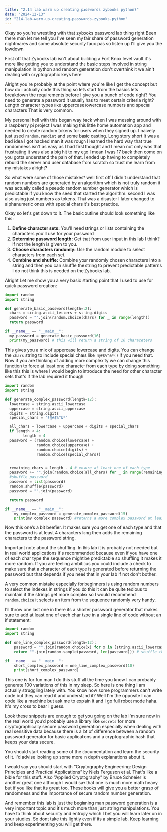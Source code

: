 ```yaml
---
title: "2.14 lab warm up creating passwords zybooks python?"
date: "2024-12-13"
id: "214-lab-warm-up-creating-passwords-zybooks-python"
---
```


Okay so you're wrestling with that zybooks password lab thing right Been there man let me tell you I've seen my fair share of password generation nightmares and some absolute security faux pas so listen up I'll give you the lowdown

First off that Zybooks lab isn't about building a Fort Knox level vault it's more like getting you to understand the basic steps involved in string manipulation in python and random generation don't overthink it we ain't dealing with cryptographic keys here

Alright you're probably at the point where you're like I get the concept but how do i actually code this thing so lets start from the basics lets breakdown the requirements before I give you a bunch of code right? You need to generate a password it usually has to meet certain criteria right? Length character types like uppercase lowercase numbers and special characters That is very common.

My personal hell with this began way back when I was messing around with a raspberry pi project I was making this little home automation app and needed to create random tokens for users when they signed up. I naively just used `random.randint` and some basic casting. Long story short It was a bad idea I got hacked man it was rough I learned the hard way that true randomness isn't as easy as I had first thought and I mean not only was that frustrating it was also a big hit to my ego I mean I was 17 back then come on you gotta understand the pain of that. I ended up having to completely rebuild the server and user database from scratch so trust me learn from my mistakes alright?

So what were some of those mistakes? well first off I didn't understand that random numbers are generated by an algorithm which is not truly random it was actually called a pseudo random number generator which is predictable if you know the seed that started the algorithm. second I was also using just numbers as tokens. That was a disaster I later changed to alphanumeric ones with special chars it's best practice.

Okay so let's get down to it. The basic outline should look something like this:

1.  **Define character sets:** You'll need strings or lists containing the characters you'll use for your password
2.  **Determine password length:** Get that from user input in this lab I think? if not the length is given to you.
3.  **Choose characters randomly:** Use the random module to select characters from each set.
4.  **Combine and shuffle:** Combine your randomly chosen characters into a string and then you can shuffle the string to prevent predictable patterns I do not think this is needed on the Zybooks lab.

Alright Let me show you a very basic starting point that I used to use for quick password creation:

```python
import random
import string

def generate_basic_password(length=12):
  chars = string.ascii_letters + string.digits
  password = "".join(random.choice(chars) for _ in range(length))
  return password

if __name__ == "__main__":
  my_password = generate_basic_password(16)
  print(my_password) # this will return a string of 16 characeters
```

This gives you a mix of uppercase lowercase and digits. You can change the `chars` string to include special chars like `!@#$%^&*()`  if you need that. Now if you are thinking of adding more complexity we can change this function to force at least one character from each type by doing something like this this is where I would begin to introduce the need for other character sets that's if the lab required it though:

```python
import random
import string

def generate_complex_password(length=12):
  lowercase = string.ascii_lowercase
  uppercase = string.ascii_uppercase
  digits = string.digits
  special_chars = "!@#$%^&*"

  all_chars = lowercase + uppercase + digits + special_chars
  if length < 4:
        length = 4
  password = (random.choice(lowercase) +
              random.choice(uppercase) +
              random.choice(digits) +
              random.choice(special_chars))


  remaining_chars = length - 4 # ensure at least one of each type
  password += "".join(random.choice(all_chars) for _ in range(remaining_chars))
  #shuffle password
  password = list(password)
  random.shuffle(password)
  password = "".join(password)

  return password

if __name__ == "__main__":
    my_complex_password = generate_complex_password(15)
    print(my_complex_password) #returns a more complex password at least 4 of different types of chars.
```

Now this one’s a bit beefier. It makes sure you get one of each type and that the password is at least 4 characters long then adds the remaining characters to the password string.

Important note about the shuffling. In this lab it is probably not needed but in real world applications it's recommended because even if you have one of each char type the sequence might be predictable so shuffling it makes it more random.  If you are feeling ambitious you could include a check to make sure that a character of each type is generated before returning the password but that depends if you need that in your lab if not don't bother.

A very common mistake especially for beginners is using random numbers to select the indexes in strings if you do this it can be quite tedious to maintain if the strings get more complex so I would recommend `random.choice` it selects an item from the sequence randomly very handy.

I’ll throw one last one in there its a shorter password generator that makes sure to add at least one of each char type in a single line of code without an if statement:

```python
import random
import string

def one_line_complex_password(length=12):
    password = "".join(random.choice(x) for x in [string.ascii_lowercase, string.ascii_uppercase, string.digits, "!@#$%^&*" ]) +  "".join(random.choice(string.ascii_letters + string.digits + "!@#$%^&*" ) for _ in range(length -4))
    return "".join(random.sample(password, len(password))) # shuffle the password

if __name__ == "__main__":
    short_complex_password = one_line_complex_password(10)
    print(short_complex_password)

```

This one is for fun man I do this stuff all the time you know I can probably generate 100 variations of this in my sleep. So here is one thing I am actually struggling lately with. You know how some programmers can't write code but they can read it and understand it? Well I'm the opposite I can code like a machine but ask me to explain it and I go full robot mode haha. It's my cross to bear I guess.

Look these snippets are enough to get you going on the lab I'm sure now in the real world you’d probably use a library like `secrets` for more cryptographically secure password generation especially when dealing with real sensitive data because there is a lot of difference between a random password generator for basic applications and a cryptographic hash that keeps your data secure.

You should start reading some of the documentation and learn the security of it. I'd advise looking up some more in depth explanations about it.

I would say you should start with “Cryptography Engineering: Design Principles and Practical Applications” by Niels Ferguson et al. That's like a bible for this stuff. Also “Applied Cryptography” by Bruce Schneier is another great one although I would say that one is much more math heavy but if you like that its great too. These books will give you a better grasp of randomness and the importance of secure random number generation.

And remember this lab is just the beginning man password generation is a very important topic and it's much more than just string manipulations. You have to think about security and entropy which I bet you will learn later on in your studies. So dont take this lightly even if its a simple lab. Keep learning and keep experimenting you will get there.

